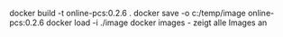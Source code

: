 docker build -t online-pcs:0.2.6 .
docker save -o c:/temp/image online-pcs:0.2.6
docker load -i ./image
docker images - zeigt alle Images an
